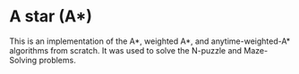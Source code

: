 # A star (A*)

This is an implementation of the A*, weighted A*, and anytime-weighted-A* algorithms from scratch. It was used to solve the N-puzzle and Maze-Solving problems.
